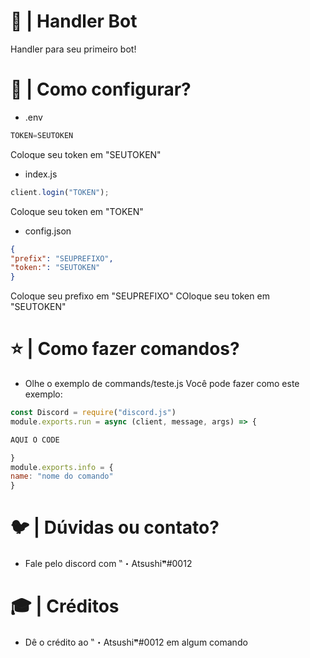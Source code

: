 # 🌊 | Handler Bot
Handler para seu primeiro bot!
# 🥥 | Como configurar?
- .env
```js
TOKEN=SEUTOKEN
```
Coloque seu token em "SEUTOKEN"
- index.js
```js
client.login("TOKEN");
```
Coloque seu token em "TOKEN"
- config.json
```json
{
"prefix": "SEUPREFIXO",
"token:": "SEUTOKEN"
}
```
Coloque seu prefixo em "SEUPREFIXO"
COloque seu token em "SEUTOKEN"
# ⭐️ | Como fazer comandos?
- Olhe o exemplo de commands/teste.js
Você pode fazer como este exemplo:
```js
const Discord = require("discord.js")
module.exports.run = async (client, message, args) => {

AQUI O CODE

}
module.exports.info = {
name: "nome do comando"
}
```
# 🐦 | Dúvidas ou contato?
- Fale pelo discord com ‟・Atsushi❞#0012
# 🎓 | Créditos
- Dê o crédito ao ‟・Atsushi❞#0012 em algum comando
